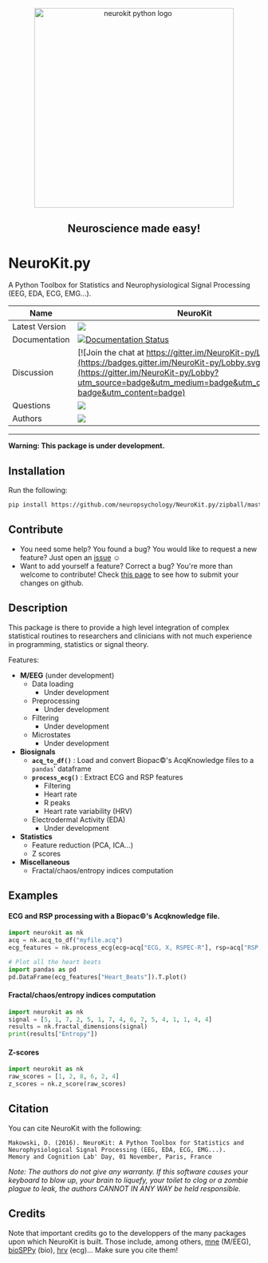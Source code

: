 <p align="center"><img src="https://github.com/neuropsychology/NeuroKit.py/blob/master/docs/img/neurokit.png" width="400" align="center" alt="neurokit python logo"></p>

<h2 align="center">Neuroscience made easy!</h2>


# NeuroKit.py 
A Python Toolbox for Statistics and Neurophysiological Signal Processing (EEG, EDA, ECG, EMG...).





|Name|NeuroKit|
|----------------|---|
|Latest Version|[![](https://img.shields.io/badge/version-0.0.7-brightgreen.svg)](https://pypi.python.org/pypi/neurokit)|
|Documentation|[![Documentation Status](https://readthedocs.org/projects/neurokit/badge/?version=latest)](http://neurokit.readthedocs.io/en/latest/?badge=latest)|
|Discussion|[![Join the chat at https://gitter.im/NeuroKit-py/Lobby](https://badges.gitter.im/NeuroKit-py/Lobby.svg)](https://gitter.im/NeuroKit-py/Lobby?utm_source=badge&utm_medium=badge&utm_campaign=pr-badge&utm_content=badge)|
|Questions|[![](https://img.shields.io/badge/issue-create-purple.svg?colorB=FF9800)](https://github.com/neuropsychology/NeuroKit.py/issues)|
|Authors|[![](https://img.shields.io/badge/CV-D._Makowski-purple.svg?colorB=9C27B0)](https://cdn.rawgit.com/neuropsychology/Organization/master/CVs/DominiqueMakowski.pdf)|

---

**Warning: This package is under development.**

## Installation

Run the following:

```bash
pip install https://github.com/neuropsychology/NeuroKit.py/zipball/master
```

## Contribute
- You need some help? You found a bug? You would like to request a new feature? 
  Just open an [issue](https://github.com/neuropsychology/NeuroKit.py/issues) :relaxed:
- Want to add yourself a feature? Correct a bug? You're more than welcome to contribute!
  Check [this page](http://ecole-de-neuropsychologie.readthedocs.io/en/latest/Contributing/Contribute/) to see how to submit your changes on github.

## Description

This package is there to provide a high level integration of complex statistical routines to researchers and clinicians with not much experience in programming, statistics or signal theory.

Features:

- **M/EEG** (under development)
  - Data loading
    - Under development
  - Preprocessing
    - Under development
  - Filtering
    - Under development
  - Microstates
    - Under development
- **Biosignals**
  - **`acq_to_df()`** : Load and convert Biopac:copyright:'s AcqKnowledge files to a `pandas`' dataframe
  - **`process_ecg()`** : Extract ECG and RSP features
    - Filtering
    - Heart rate
    - R peaks
    - Heart rate variability (HRV)
  - Electrodermal Activity (EDA)
    - Under development
- **Statistics**
  - Feature reduction (PCA, ICA...)
  - Z scores
- **Miscellaneous**
  - Fractal/chaos/entropy indices computation






## Examples


#### ECG and RSP processing with a Biopac:copyright:'s Acqknowledge file.
```python
import neurokit as nk
acq = nk.acq_to_df("myfile.acq")
ecg_features = nk.process_ecg(ecg=acq["ECG, X, RSPEC-R"], rsp=acq["RSP, X, RSPEC-R"])

# Plot all the heart beats
import pandas as pd
pd.DataFrame(ecg_features["Heart_Beats"]).T.plot()
```


#### Fractal/chaos/entropy indices computation
```python
import neurokit as nk
signal = [5, 1, 7, 2, 5, 1, 7, 4, 6, 7, 5, 4, 1, 1, 4, 4]
results = nk.fractal_dimensions(signal)
print(results["Entropy"])
```

#### Z-scores
```python
import neurokit as nk
raw_scores = [1, 2, 8, 6, 2, 4]
z_scores = nk.z_score(raw_scores)
```


## Citation
You can cite NeuroKit with the following:
```
Makowski, D. (2016). NeuroKit: A Python Toolbox for Statistics and Neurophysiological Signal Processing (EEG, EDA, ECG, EMG...).
Memory and Cognition Lab' Day, 01 November, Paris, France
```
*Note: The authors do not give any warranty. If this software causes your keyboard to blow up, your brain to liquefy, your toilet to clog or a zombie plague to leak, the authors CANNOT IN ANY WAY be held responsible.*

## Credits
Note that important credits go to the developpers of the many packages upon which NeuroKit is built. Those include, among others, [mne](http://mne-tools.github.io/stable/index.html) (M/EEG), [bioSPPy](https://github.com/PIA-Group/BioSPPy) (bio), [hrv](https://github.com/rhenanbartels/hrv) (ecg)... Make sure you cite them!
